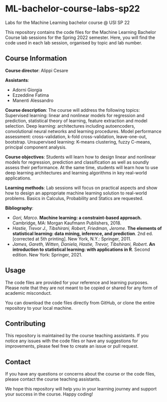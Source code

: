 # ML-bachelor-course-labs-sp22
Labs for the Machine Learning bachelor course @ USI SP 22

This repository contains the code files for the Machine Learning Bachelor Course lab sessions for the Spring 2022 semester. Here, you will find the code used in each lab session, organised by topic and lab number.

## Course Information

**Course director**: Alippi Cesare

**Assistants**:

- Adorni Giorgia
- Ezzeddine Fatima
- Manenti Alessandro

**Course description**: The course will address the following topics: Supervised learning: linear and nonlinear models for regression and prediction, statistical theory of learning, feature extraction and model selection. Deep learning: architectures including autoencoders, convolutional neural networks and learning procedures. Model performance assessment: cross-validation, k-fold cross-validation, leave-one-out, bootstrap. Unsupervised learning: K-means clustering, fuzzy C-means, principal component analysis.

**Course objectives**: Students will learn how to design linear and nonlinear models for regression, prediction and classification as well as soundly assess their performance. At the same time, students will learn how to use deep learning architectures and learning algorithms in key real-world applications.

**Learning methods**: Lab sessions will focus on practical aspects and show how to design an appropriate machine learning solution to real-world problems. Basics in Calculus, Probability and Statics are requested.

**Bibliography**:

- *Gori, Marco*. **Machine learning: a constraint-based approach.** Cambridge, MA: Morgan Kaufmann Publishers, 2018.
- *Hastie, Trevor J., Tibshirani, Robert, Friedman, Jerome*. **The elements of statistical learning: data mining, inference, and prediction**. 2nd ed. [corrected at 5th printing]. New York, N.Y.: Springer, 2011.
- *James, Gareth, Witten, Daniela, Hastie, Trevor, Tibshirani, Robert*. **An introduction to statistical learning: with applications in R**. Second edition. New York: Springer, 2021.

## Usage

The code files are provided for your reference and learning purposes. Please note that they are not meant to be copied or shared for any form of academic misconduct.

You can download the code files directly from GitHub, or clone the entire repository to your local machine.

## Contributing

This repository is maintained by the course teaching assistants. If you notice any issues with the code files or have any suggestions for improvements, please feel free to create an issue or pull request.

## Contact

If you have any questions or concerns about the course or the code files, please contact the course teaching assistants.

We hope this repository will help you in your learning journey and support your success in the course. Happy coding!